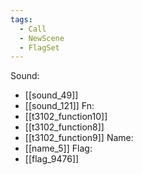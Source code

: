 ```yaml
---
tags:
  - Call
  - NewScene
  - FlagSet
---
```

Sound:
- [[sound_49]]
- [[sound_121]]
Fn:
- [[t3102_function10]]
- [[t3102_function8]]
- [[t3102_function9]]
Name:
- [[name_5]]
Flag:
- [[flag_9476]]
